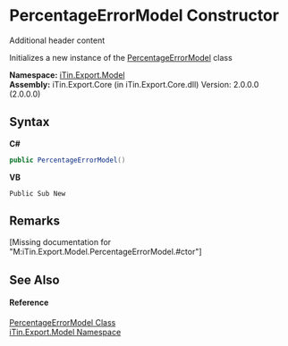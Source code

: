 # PercentageErrorModel Constructor 
Additional header content 

Initializes a new instance of the <a href="T_iTin_Export_Model_PercentageErrorModel">PercentageErrorModel</a> class

**Namespace:**&nbsp;<a href="N_iTin_Export_Model">iTin.Export.Model</a><br />**Assembly:**&nbsp;iTin.Export.Core (in iTin.Export.Core.dll) Version: 2.0.0.0 (2.0.0.0)

## Syntax

**C#**<br />
``` C#
public PercentageErrorModel()
```

**VB**<br />
``` VB
Public Sub New
```


## Remarks
\[Missing <remarks> documentation for "M:iTin.Export.Model.PercentageErrorModel.#ctor"\]

## See Also


#### Reference
<a href="T_iTin_Export_Model_PercentageErrorModel">PercentageErrorModel Class</a><br /><a href="N_iTin_Export_Model">iTin.Export.Model Namespace</a><br />